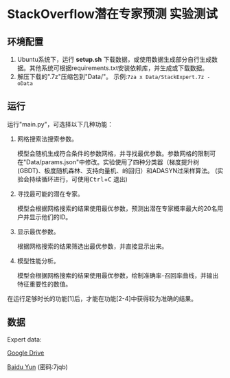 # StackOverflow潜在专家预测 实验测试

## 环境配置
1. Ubuntu系统下，运行 **setup.sh** 下载数据，或使用数据生成部分自行生成数据。其他系统可根据requirements.txt安装依赖库，并生成或下载数据。
2. 解压下载的".7z"压缩包到"Data/"。 示例:`7za x Data/StackExpert.7z -oData`

## 运行

运行"main.py"，可选择以下几种功能：
1. 网格搜索法搜索参数。
   
   模型会随机生成符合条件的参数网格，并寻找最优参数。参数网格的限制可在"Data/params.json"中修改。实验使用了四种分类器（梯度提升树(GBDT)、极度随机森林、支持向量机、岭回归）和ADASYN过采样算法。
   (实验会持续循环进行，可使用<kbd>Ctrl</kbd>+<kbd>C</kbd> 退出)

2. 寻找最可能的潜在专家。

    模型会根据网格搜索的结果使用最优参数，预测出潜在专家概率最大的20名用户并显示他们的ID。

3. 显示最优参数。

    根据网格搜索的结果筛选出最优参数，并直接显示出来。

4. 模型性能分析。

    模型会根据网格搜索的结果使用最优参数，绘制准确率-召回率曲线，并输出特征重要性的数值。

在运行足够时长的功能[1]后，才能在功能[2-4]中获得较为准确的结果。


## 数据

Expert data:

[Google Drive](https://drive.google.com/open?id=1u1iTWKbG2v6TvxCRQHvgOnzBC0ib0N5K)

[Baidu Yun](https://pan.baidu.com/s/16xhoyJ_4FggdyvpvFXed1w) (密码:7jqb)